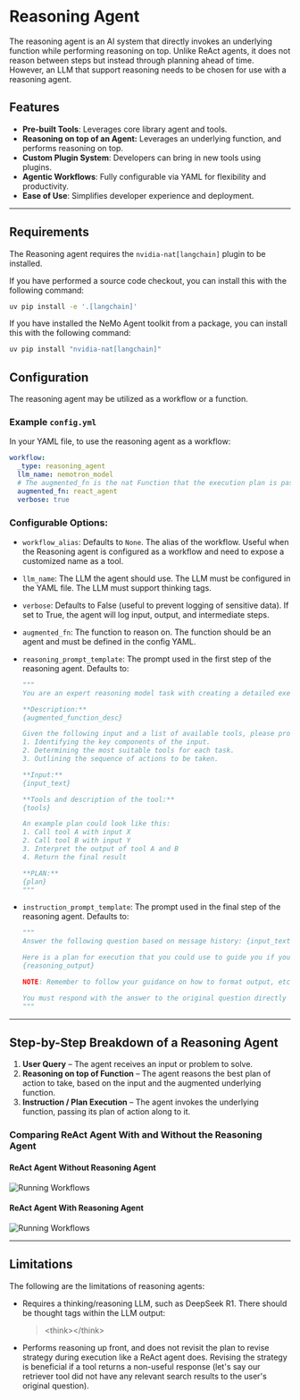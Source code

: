<!--
SPDX-FileCopyrightText: Copyright (c) 2025, NVIDIA CORPORATION & AFFILIATES. All rights reserved.
SPDX-License-Identifier: Apache-2.0

Licensed under the Apache License, Version 2.0 (the "License");
you may not use this file except in compliance with the License.
You may obtain a copy of the License at

http://www.apache.org/licenses/LICENSE-2.0

Unless required by applicable law or agreed to in writing, software
distributed under the License is distributed on an "AS IS" BASIS,
WITHOUT WARRANTIES OR CONDITIONS OF ANY KIND, either express or implied.
See the License for the specific language governing permissions and
limitations under the License.
-->

# Reasoning Agent

The reasoning agent is an AI system that directly invokes an underlying function while performing reasoning on top. Unlike ReAct agents, it does not reason between steps but instead through planning ahead of time. However, an LLM that support reasoning needs to be chosen for use with a reasoning agent.

## Features
- **Pre-built Tools**: Leverages core library agent and tools.
- **Reasoning on top of an Agent:** Leverages an underlying function, and performs reasoning on top.
- **Custom Plugin System**: Developers can bring in new tools using plugins.
- **Agentic Workflows**: Fully configurable via YAML for flexibility and productivity.
- **Ease of Use**: Simplifies developer experience and deployment.

---

## Requirements
The Reasoning agent requires the `nvidia-nat[langchain]` plugin to be installed.

If you have performed a source code checkout, you can install this with the following command:

```bash
uv pip install -e '.[langchain]'
```

If you have installed the NeMo Agent toolkit from a package, you can install this with the following command:

```bash
uv pip install "nvidia-nat[langchain]"
```

## Configuration

The reasoning agent may be utilized as a workflow or a function.

### Example `config.yml`
In your YAML file, to use the reasoning agent as a workflow:
```yaml
workflow:
  _type: reasoning_agent
  llm_name: nemotron_model
  # The augmented_fn is the nat Function that the execution plan is passed to. Usually an agent entry point.
  augmented_fn: react_agent
  verbose: true
```

### Configurable Options:

* `workflow_alias`: Defaults to `None`. The alias of the workflow. Useful when the Reasoning agent is configured as a workflow and need to expose a customized name as a tool.

* `llm_name`: The LLM the agent should use. The LLM must be configured in the YAML file. The LLM must support thinking tags.

* `verbose`: Defaults to False (useful to prevent logging of sensitive data). If set to True, the agent will log input, output, and intermediate steps.

* `augmented_fn`: The function to reason on. The function should be an agent and must be defined in the config YAML.

* `reasoning_prompt_template`: The prompt used in the first step of the reasoning agent. Defaults to:
  ```python
  """
  You are an expert reasoning model task with creating a detailed execution plan for a system that has the following description

  **Description:**
  {augmented_function_desc}
  
  Given the following input and a list of available tools, please provide a detailed step-by-step plan that an instruction following system can use to address the input. Ensure the plan includes:
  1. Identifying the key components of the input.
  2. Determining the most suitable tools for each task.
  3. Outlining the sequence of actions to be taken.
  
  **Input:**
  {input_text}
  
  **Tools and description of the tool:**
  {tools}
  
  An example plan could look like this:
  1. Call tool A with input X
  2. Call tool B with input Y
  3. Interpret the output of tool A and B
  4. Return the final result
  
  **PLAN:**
  {plan}
  """
  ```


* `instruction_prompt_template`: The prompt used in the final step of the reasoning agent.  Defaults to:
  ```python
  """
  Answer the following question based on message history: {input_text}
  
  Here is a plan for execution that you could use to guide you if you wanted to:
  {reasoning_output}
  
  NOTE: Remember to follow your guidance on how to format output, etc.
  
  You must respond with the answer to the original question directly to the user.
  """
  ```

---

## Step-by-Step Breakdown of a Reasoning Agent

1. **User Query** – The agent receives an input or problem to solve.
2. **Reasoning on top of Function** – The agent reasons the best plan of action to take, based on the input and the augmented underlying function.
3. **Instruction / Plan Execution** – The agent invokes the underlying function, passing its plan of action along to it.

### Comparing ReAct Agent With and Without the Reasoning Agent

#### ReAct Agent Without Reasoning Agent
![Running Workflows](../../_static/agent_without_reasoning_wrapper.png)

#### ReAct Agent With Reasoning Agent
![Running Workflows](../../_static/agent_with_reasoning_wrapper.png)

---

## Limitations
The following are the limitations of reasoning agents:
* Requires a thinking/reasoning LLM, such as DeepSeek R1. There should be thought tags within the LLM output:
  >&lt;think&gt;&lt;/think&gt;

* Performs reasoning up front, and does not revisit the plan to revise strategy during execution like a ReAct agent does. Revising the strategy is beneficial if a tool returns a non-useful response (let's say our retriever tool did not have any relevant search results to the user's original question).
